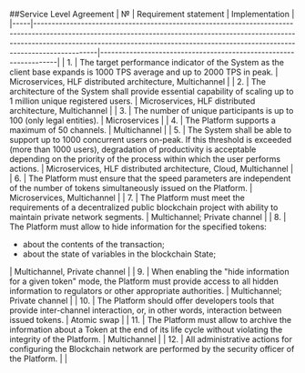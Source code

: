 ##Service Level Agreement
| №   | Requirement statement                                                                                                                                                                                                                                     | Implementation                                                   |
|-----|-----------------------------------------------------------------------------------------------------------------------------------------------------------------------------------------------------------------------------------------------------------|------------------------------------------------------------------|
| 1.  | The target performance indicator of the System as the client base expands is 1000 TPS average and up to 2000 TPS in peak.                                                                                                                                 | Microservices, HLF distributed architecture, Multichannel        |
| 2.  | The architecture of the System shall provide essential capability of scaling up to 1 million unique registered users.                                                                                                                                     | Microservices, HLF distributed architecture, Multichannel        |
| 3.  | The number of unique participants is up to 100 (only legal entities).                                                                                                                                                                                     | Microservices                                                    |
| 4.  | The Platform supports a maximum of 50 channels.                                                                                                                                                                                                           | Multichannel                                                     |
| 5.  | The System shall be able to support up to 1000 concurrent users on-peak. If this threshold is exceeded (more than 1000 users), degradation of productivity is acceptable depending on the priority of the process within which the user performs actions. | Microservices, HLF distributed architecture, Cloud, Multichannel |
| 6.  | The Platform must ensure that the speed parameters are independent of the number of tokens simultaneously issued on the Platform.                                                                                                                         | Microservices, Multichannel                                      |
| 7.  | The Platform must meet the requirements of a decentralized public blockchain project with ability to maintain private network segments.                                                                                                                   | Multichannel; Private channel                                    |
| 8.  | The Platform must allow to hide information for the specified tokens:<ul><li>about the contents of the transaction;</li><li>about the state of variables in the blockchain State;</li></ul>                                                               | Multichannel, Private channel                                    |
| 9.  | When enabling the "hide information for a given token" mode, the Platform must provide access to all hidden information to regulators or other appropriate authorities.                                                                                   | Multichannel; Private channel                                    |
| 10. | The Platform should offer developers tools that provide inter-channel interaction, or, in other words, interaction between issued tokens.                                                                                                                 | Atomic swap                                                      |
| 11. | The Platform must allow to archive the information about a Token at the end of its life cycle without violating the integrity of the Platform.                                                                                                            | Multichannel                                                     |
| 12. | All administrative actions for configuring the Blockchain network are performed by the security officer of the Platform.                                                                                                                                  |                                                                  |

